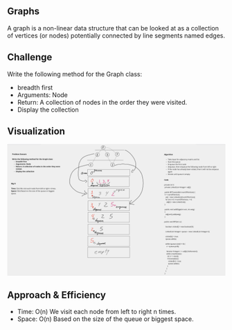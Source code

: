 ## Graphs

A graph is a non-linear data structure that can be looked at as a collection of vertices (or nodes) potentially connected by line segments named edges.

## Challenge

Write the following method for the Graph class:

- breadth first
- Arguments: Node
- Return: A collection of nodes in the order they were visited.
- Display the collection

## Visualization

![Visualization](Screenshot%202022-12-12%20at%2010.13.07%20PM.png)

## Approach & Efficiency

- Time: O(n) We visit each node from left to right n times.
- Space: O(n) Based on the size of the queue or biggest space.
